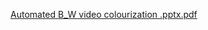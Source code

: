 
[Automated B_W video colourization .pptx.pdf](https://github.com/user-attachments/files/18542148/Automated.B_W.video.colourization.pptx.pdf)
